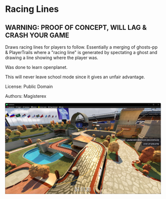 # Racing Lines

## WARNING: PROOF OF CONCEPT, WILL LAG & CRASH YOUR GAME

Draws racing lines for players to follow. Essentially a merging of ghosts-pp & PlayerTrails where a "racing line" is generated by spectating a ghost and drawing a line showing where the player was.

Was done to learn openplanet.

This will never leave school mode since it gives an unfair advantage.

License: Public Domain

Authors: Magisterex

![Screenshot, TOTD: 21/06/25](./screenshots/Arunvale%20ft'%20iFendar%20by%20Arien.wp.png)
